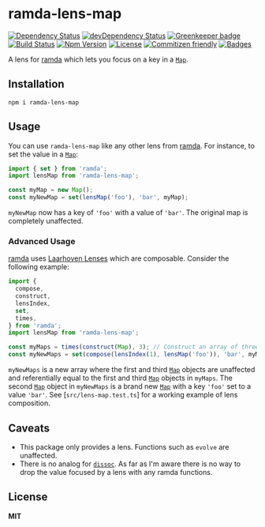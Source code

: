 # ramda-lens-map

[![Dependency Status](https://img.shields.io/david/knpwrs/ramda-lens-map.svg)](https://david-dm.org/knpwrs/ramda-lens-map)
[![devDependency Status](https://img.shields.io/david/dev/knpwrs/ramda-lens-map.svg)](https://david-dm.org/knpwrs/ramda-lens-map#info=devDependencies)
[![Greenkeeper badge](https://badges.greenkeeper.io/knpwrs/ramda-lens-map.svg)](https://greenkeeper.io/)
[![Build Status](https://img.shields.io/travis/knpwrs/ramda-lens-map.svg)](https://travis-ci.org/knpwrs/ramda-lens-map)
[![Npm Version](https://img.shields.io/npm/v/ramda-lens-map.svg)](https://www.npmjs.com/package/ramda-lens-map)
[![License](https://img.shields.io/badge/license-MIT-blue.svg)](https://opensource.org/licenses/MIT)
[![Commitizen friendly](https://img.shields.io/badge/commitizen-friendly-brightgreen.svg)](http://commitizen.github.io/cz-cli/)
[![Badges](https://img.shields.io/badge/badges-8-orange.svg)](http://shields.io/)

A lens for [ramda] which lets you focus on a key in a [`Map`].

## Installation

```
npm i ramda-lens-map
```

## Usage

You can use `ramda-lens-map` like any other lens from [ramda]. For instance, to
set the value in a [`Map`]:

```js
import { set } from 'ramda';
import lensMap from 'ramda-lens-map';

const myMap = new Map();
const myNewMap = set(lensMap('foo'), 'bar', myMap);
```

`myNewMap` now has a key of `'foo'` with a value of `'bar'`. The original map is
completely unaffected.

### Advanced Usage

[ramda] uses [Laarhoven Lenses] which are composable. Consider the following
example:

```js
import {
  compose,
  construct,
  lensIndex,
  set,
  times,
} from 'ramda';
import lensMap from 'ramda-lens-map';

const myMaps = times(construct(Map), 3); // Construct an array of three Maps
const myNewMaps = set(compose(lensIndex(1), lensMap('foo')), 'bar', myMaps);
```

`myNewMaps` is a new array where the first and third [`Map`] objects are
unaffected and referentially equal to the first and third [`Map`] objects in
`myMaps`. The second [`Map`] object in `myNewMaps` is a brand new [`Map`] with
a key `'foo'` set to a value `'bar'`. See [`src/lens-map.test.ts`] for a
working example of lens composition.

## Caveats

* This package only provides a lens. Functions such as `evolve` are unaffected.
* There is no analog for [`dissoc`]. As far as I'm aware there is no way to
  drop the value focused by a lens with any ramda functions.

## License

**MIT**

[Laarhoven Lenses]: https://www.twanvl.nl/blog/haskell/cps-functional-references
[`Map`]: https://developer.mozilla.org/en-US/docs/Web/JavaScript/Reference/Global_Objects/Map
[`dissoc`]: http://ramdajs.com/docs/#dissoc
[`evolve`]: http://ramdajs.com/docs/#evolve
[ramda]: http://ramdajs.com/docs/#dissoc
[test]: ./src/lens-map.test.ts
